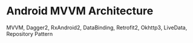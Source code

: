 # Android MVVM Architecture

MVVM, Dagger2, RxAndroid2, DataBinding, Retrofit2, Okhttp3, LiveData, Repository Pattern
